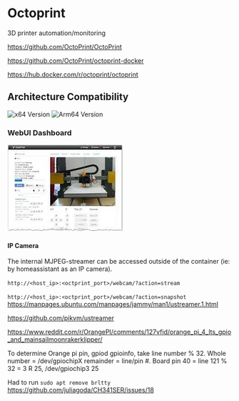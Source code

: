 # Octoprint

3D printer automation/monitoring

<https://github.com/OctoPrint/OctoPrint>

<https://github.com/OctoPrint/octoprint-docker>

<https://hub.docker.com/r/octoprint/octoprint>

## Architecture Compatibility

![x64 Version](https://img.shields.io/docker/v/octoprint/octoprint/latest?arch=amd64&label=x64) ![Arm64 Version](https://img.shields.io/docker/v/octoprint/octoprint/latest?arch=arm64&label=arm64)

### WebUI Dashboard

![Octoprint UI](../../resources/screenshots/octoprint.webp)

#### IP Camera

The internal MJPEG-streamer can be accessed outside of the container (ie: by homeassistant as an IP camera).

`http://<host_ip>:<octprint_port>/webcam/?action=stream`

`http://<host_ip>:<octprint_port>/webcam/?action=snapshot`
https://manpages.ubuntu.com/manpages/jammy/man1/ustreamer.1.html

https://github.com/pikvm/ustreamer

https://www.reddit.com/r/OrangePI/comments/127vfid/orange_pi_4_lts_gpio_and_mainsailmoonrakerklipper/

To determine Orange pi pin, gpiod gpioinfo, take line number % 32. Whole number = /dev/gpiochipX remainder = line/pin #. Board pin 40 = line 121 % 32 = 3 R 25, /dev/gpiochip3 25

Had to run `sudo apt remove brltty`
https://github.com/juliagoda/CH341SER/issues/18
